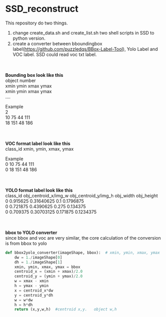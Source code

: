 # SSD_reconstruct <br>

This repository do two things.
1. change create_data.sh and create_list.sh two shell scripts in SSD to python version.
2. create a converter between bboundingbox label(https://github.com/puzzledqs/BBox-Label-Tool),  Yolo Label and VOC label.
SSD could read voc txt label.


<br><br>**Bounding box look like this** <br>
object number  <br>
xmin ymin xmax ymax  <br>
xmin ymin xmax ymax  <br>
....

Example <br> 
2 <br>
10 75 44 111 <br>
18 151 48 186 <br>



<br><br>**VOC format label look like this** <br>
class_id  xmin, ymin, xmax, ymax

Example  <br>
0 10 75 44 111   <br>
0 18 151 48 186 <br>




<br><br>**YOLO format label look like this** <br>
class_id    obj_centroid_x/img_w  obj_centroid_y/img_h  obj_width    obj_height  <br>
0    0.915625    0.31640625 0.1 0.1796875 <br>
0    0.721875     0.4390625 0.275 0.134375 <br>
0    0.709375 0.30703125 0.171875 0.1234375 <br>


<br><br>**bbox to YOLO converter** <br>
since bbox and voc are very similar, the core calculation of the conversion is from bbox to yolo
```python
def bbox2yolo_converter(imageShape, bbox):  # xmin, ymin, xmax, ymax
    dw = 1./imageShape[0]
    dh = 1./imageShape[1]
    xmin, ymin, xmax, ymax = bbox
    centroid_x = (xmin + xmax)/2.0
    centroid_y = (ymin + ymax)/2.0
    w = xmax - xmin
    h = ymax - ymin
    x = centroid_x*dw
    y = centroid_y*dh
    w = w*dw
    h = h*dh
    return (x,y,w,h)  #centroid x,y.   object w,h

```





 

